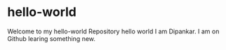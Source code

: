 # hello-world
Welcome to my hello-world Repository
hello world I am Dipankar. I am on Github learing something new.
